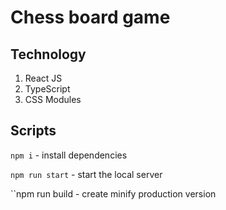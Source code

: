 # Chess board game

## Technology

1. React JS
2. TypeScript
3. CSS Modules

## Scripts

`npm i`  - install dependencies

`npm run start`  - start the local server

``npm run build - create minify production version
